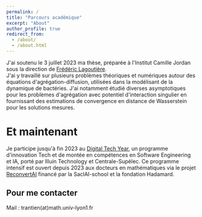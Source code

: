 ```yaml
---
permalink: /
title: "Parcours académique"
excerpt: "About"
author_profile: true
redirect_from: 
  - /about/
  - /about.html
---
```


J'ai soutenu le 3 juillet 2023 ma thèse, préparée à l'Institut Camille Jordan sous la direction de <a href="http://math.univ-lyon1.fr/homes-www/lagoutiere/">Frédéric Lagoutière</a>. <br>
J'ai y travaillé sur plusieurs problèmes théoriques et numériques autour des équations d'agrégation-diffusion, utilisées dans la modélisant de la dynamique de bactéries. J'ai notamment étudié diverses asymptotiques pour les problèmes d'agrégation avec potentiel d'interaction singulier en fournissant des estimations de convergence en distance de Wasserstein pour les solutions mesures. <br>

Et maintenant
======

Je participe jusqu'à fin 2023 au <a href=https://paris-digital-lab.com/digital-tech-year-fr/>Digital Tech Year</a>, un programme d'innovation Tech et de montée en compétences en Software Engineering et IA, porté par Illuin Technology et Centrale-Supélec. Ce programme intensif est ouvert depuis 2023 aux docteurs en mathématiques via le projet <a href=https://www.universite-paris-saclay.fr/graduate-schools/graduate-school-mathematiques/mediation-et-actualites-graduate-school-mathematiques/reconvertai-projet-de-reconversion-en-intelligence-artificielle-graduate-school-mathematiques>ReconvertAI</a> financé par la SaclAI-school et la fondation Hadamard.

Pour me contacter
------

Mail : trantien(at)math.univ-lyon1.fr